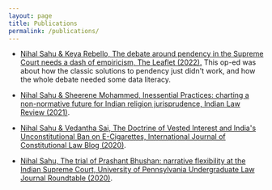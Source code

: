 ```yaml
---
layout: page
title: Publications
permalink: /publications/
---
```

* [Nihal Sahu & Keya Rebello, The debate around pendency in the Supreme Court needs a dash of empiricism, The Leaflet (2022).](https://theleaflet.in/the-debate-around-pendency-in-the-supreme-court-needs-a-dash-of-empiricism/)
This op-ed was about how the classic solutions to pendency just didn't work, and how the whole debate needed some data literacy. 

* [Nihal Sahu & Sheerene Mohammed, Inessential Practices: charting a non-normative future for Indian religion jurisprudence, Indian Law Review (2021)](https://www.tandfonline.com/doi/abs/10.1080/24730580.2021.1941689). 

* [Nihal Sahu & Vedantha Sai, The Doctrine of Vested Interest and India's Unconstitutional Ban on E-Cigarettes, International Journal of Constitutional Law Blog (2020)](http://www.iconnectblog.com/2020/02/special-undergraduate-series-the-doctrine-of-vested-interest-and-indias-unconstitutional-ban-on-e-cigarettes/).

* [Nihal Sahu, The trial of Prashant Bhushan: narrative flexibility at the Indian Supreme Court, University of Pennsylvania Undergraduate Law Journal Roundtable (2020)](https://www.pulj.org/the-roundtable/the-trial-of-prashant-bhushan-narrative-flexibility-at-the-indian-supreme-court).
